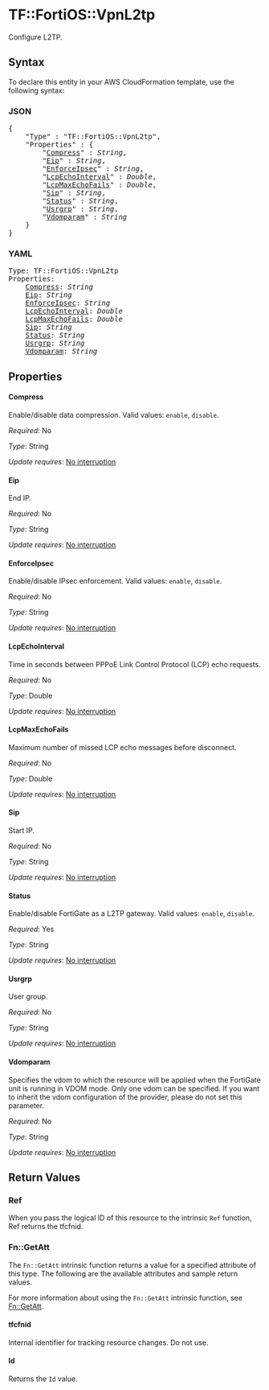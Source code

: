 # TF::FortiOS::VpnL2tp

Configure L2TP.

## Syntax

To declare this entity in your AWS CloudFormation template, use the following syntax:

### JSON

<pre>
{
    "Type" : "TF::FortiOS::VpnL2tp",
    "Properties" : {
        "<a href="#compress" title="Compress">Compress</a>" : <i>String</i>,
        "<a href="#eip" title="Eip">Eip</a>" : <i>String</i>,
        "<a href="#enforceipsec" title="EnforceIpsec">EnforceIpsec</a>" : <i>String</i>,
        "<a href="#lcpechointerval" title="LcpEchoInterval">LcpEchoInterval</a>" : <i>Double</i>,
        "<a href="#lcpmaxechofails" title="LcpMaxEchoFails">LcpMaxEchoFails</a>" : <i>Double</i>,
        "<a href="#sip" title="Sip">Sip</a>" : <i>String</i>,
        "<a href="#status" title="Status">Status</a>" : <i>String</i>,
        "<a href="#usrgrp" title="Usrgrp">Usrgrp</a>" : <i>String</i>,
        "<a href="#vdomparam" title="Vdomparam">Vdomparam</a>" : <i>String</i>
    }
}
</pre>

### YAML

<pre>
Type: TF::FortiOS::VpnL2tp
Properties:
    <a href="#compress" title="Compress">Compress</a>: <i>String</i>
    <a href="#eip" title="Eip">Eip</a>: <i>String</i>
    <a href="#enforceipsec" title="EnforceIpsec">EnforceIpsec</a>: <i>String</i>
    <a href="#lcpechointerval" title="LcpEchoInterval">LcpEchoInterval</a>: <i>Double</i>
    <a href="#lcpmaxechofails" title="LcpMaxEchoFails">LcpMaxEchoFails</a>: <i>Double</i>
    <a href="#sip" title="Sip">Sip</a>: <i>String</i>
    <a href="#status" title="Status">Status</a>: <i>String</i>
    <a href="#usrgrp" title="Usrgrp">Usrgrp</a>: <i>String</i>
    <a href="#vdomparam" title="Vdomparam">Vdomparam</a>: <i>String</i>
</pre>

## Properties

#### Compress

Enable/disable data compression. Valid values: `enable`, `disable`.

_Required_: No

_Type_: String

_Update requires_: [No interruption](https://docs.aws.amazon.com/AWSCloudFormation/latest/UserGuide/using-cfn-updating-stacks-update-behaviors.html#update-no-interrupt)

#### Eip

End IP.

_Required_: No

_Type_: String

_Update requires_: [No interruption](https://docs.aws.amazon.com/AWSCloudFormation/latest/UserGuide/using-cfn-updating-stacks-update-behaviors.html#update-no-interrupt)

#### EnforceIpsec

Enable/disable IPsec enforcement. Valid values: `enable`, `disable`.

_Required_: No

_Type_: String

_Update requires_: [No interruption](https://docs.aws.amazon.com/AWSCloudFormation/latest/UserGuide/using-cfn-updating-stacks-update-behaviors.html#update-no-interrupt)

#### LcpEchoInterval

Time in seconds between PPPoE Link Control Protocol (LCP) echo requests.

_Required_: No

_Type_: Double

_Update requires_: [No interruption](https://docs.aws.amazon.com/AWSCloudFormation/latest/UserGuide/using-cfn-updating-stacks-update-behaviors.html#update-no-interrupt)

#### LcpMaxEchoFails

Maximum number of missed LCP echo messages before disconnect.

_Required_: No

_Type_: Double

_Update requires_: [No interruption](https://docs.aws.amazon.com/AWSCloudFormation/latest/UserGuide/using-cfn-updating-stacks-update-behaviors.html#update-no-interrupt)

#### Sip

Start IP.

_Required_: No

_Type_: String

_Update requires_: [No interruption](https://docs.aws.amazon.com/AWSCloudFormation/latest/UserGuide/using-cfn-updating-stacks-update-behaviors.html#update-no-interrupt)

#### Status

Enable/disable FortiGate as a L2TP gateway. Valid values: `enable`, `disable`.

_Required_: Yes

_Type_: String

_Update requires_: [No interruption](https://docs.aws.amazon.com/AWSCloudFormation/latest/UserGuide/using-cfn-updating-stacks-update-behaviors.html#update-no-interrupt)

#### Usrgrp

User group.

_Required_: No

_Type_: String

_Update requires_: [No interruption](https://docs.aws.amazon.com/AWSCloudFormation/latest/UserGuide/using-cfn-updating-stacks-update-behaviors.html#update-no-interrupt)

#### Vdomparam

Specifies the vdom to which the resource will be applied when the FortiGate unit is running in VDOM mode. Only one vdom can be specified. If you want to inherit the vdom configuration of the provider, please do not set this parameter.

_Required_: No

_Type_: String

_Update requires_: [No interruption](https://docs.aws.amazon.com/AWSCloudFormation/latest/UserGuide/using-cfn-updating-stacks-update-behaviors.html#update-no-interrupt)

## Return Values

### Ref

When you pass the logical ID of this resource to the intrinsic `Ref` function, Ref returns the tfcfnid.

### Fn::GetAtt

The `Fn::GetAtt` intrinsic function returns a value for a specified attribute of this type. The following are the available attributes and sample return values.

For more information about using the `Fn::GetAtt` intrinsic function, see [Fn::GetAtt](https://docs.aws.amazon.com/AWSCloudFormation/latest/UserGuide/intrinsic-function-reference-getatt.html).

#### tfcfnid

Internal identifier for tracking resource changes. Do not use.

#### Id

Returns the <code>Id</code> value.

